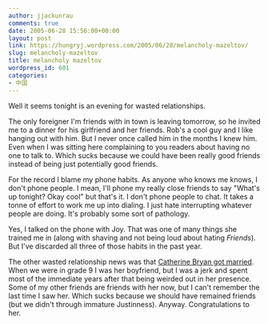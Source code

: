 ```yaml
---
author: jjackunrau
comments: true
date: 2005-06-28 15:56:00+00:00
layout: post
link: https://hungryj.wordpress.com/2005/06/28/melancholy-mazeltov/
slug: melancholy-mazeltov
title: melancholy mazeltov
wordpress_id: 601
categories:
- 中国
---
```


Well it seems tonight is an evening for wasted relationships.  
  
The only foreigner I'm friends with in town is leaving tomorrow, so he invited me to a dinner for his girlfriend and her friends.  Rob's a cool guy and I like hanging out with him.  But I never once called him in the months I knew him.  Even when I was sitting here complaining to you readers about having no one to talk to.  Which sucks because we could have been really good friends instead of being just potentially good friends.  
  
For the record I blame my phone habits.  As anyone who knows me knows, I don't phone people.  I mean, I'll phone my really close friends to say "What's up tonight?  Okay cool"  but that's it.  I don't phone people to chat.  It takes a tonne of effort to work me up into dialing.  I just hate interrupting whatever people are doing.  It's probably some sort of pathology.  
  
Yes, I talked on the phone with Joy.  That was one of many things she trained me in (along with shaving and not being loud about hating _Friends_).  But I've discarded all three of those habits in the past year.  
  
The other wasted relationship news was that [Catherine Bryan got married](http://blogmetodeath.blogspot.com/2005/06/jewish-weddings-are-awesome-catherine.html).  When we were in grade 9 I was her boyfriend, but I was a jerk and spent most of the immediate years after that being weirded out in her presence.  Some of my other friends are friends with her now, but I can't remember the last time I saw her.  Which sucks because we should have remained friends (but we didn't through immature Justinness).  Anyway.  Congratulations to her.
